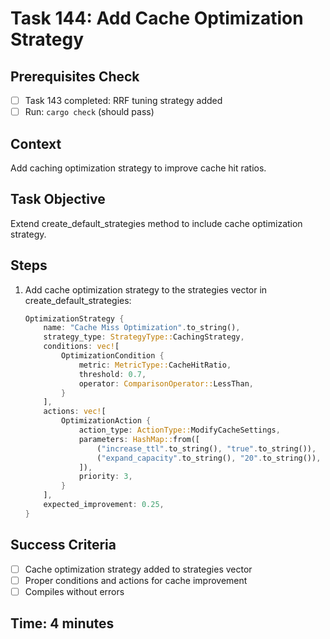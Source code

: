 # Task 144: Add Cache Optimization Strategy

## Prerequisites Check
- [ ] Task 143 completed: RRF tuning strategy added
- [ ] Run: `cargo check` (should pass)

## Context
Add caching optimization strategy to improve cache hit ratios.

## Task Objective
Extend create_default_strategies method to include cache optimization strategy.

## Steps
1. Add cache optimization strategy to the strategies vector in create_default_strategies:
   ```rust
   OptimizationStrategy {
       name: "Cache Miss Optimization".to_string(),
       strategy_type: StrategyType::CachingStrategy,
       conditions: vec![
           OptimizationCondition {
               metric: MetricType::CacheHitRatio,
               threshold: 0.7,
               operator: ComparisonOperator::LessThan,
           }
       ],
       actions: vec![
           OptimizationAction {
               action_type: ActionType::ModifyCacheSettings,
               parameters: HashMap::from([
                   ("increase_ttl".to_string(), "true".to_string()),
                   ("expand_capacity".to_string(), "20".to_string()),
               ]),
               priority: 3,
           }
       ],
       expected_improvement: 0.25,
   }
   ```

## Success Criteria
- [ ] Cache optimization strategy added to strategies vector
- [ ] Proper conditions and actions for cache improvement
- [ ] Compiles without errors

## Time: 4 minutes